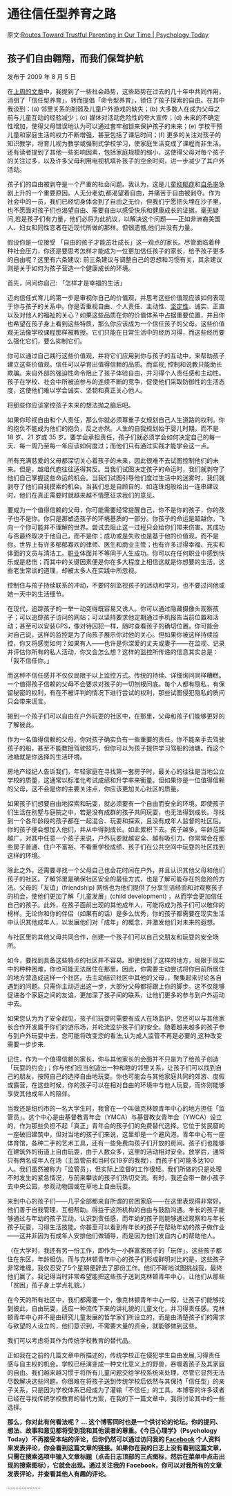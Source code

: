 # 通往信任型养育之路

原文:[Routes Toward Trustful Parenting in Our Time | Psychology Today](https://www.psychologytoday.com/us/blog/freedom-learn/200908/routes-toward-trustful-parenting-in-our-time)

## 孩子们自由翱翔，而我们保驾护航

发布于 2009 年 8 月 5 日

在[上周的文章](https://www.psychologytoday.com/us/blog/freedom-learn/200907/why-have-trustful-parenting-children-s-freedom-declined)中，我提到了一些社会趋势，这些趋势在过去的几十年中共同作用，消弭了「信任型养育」，转而提倡「命令型养育」，锁住了孩子探索的自由。在其中我谈到：(a) 邻里关系的削弱及儿童户外游戏的缺失；(b) 大多数人在成为父母之前与儿童互动的经验减少；(c) 媒体对活动危险性的夸大宣传；(d) 未来的不确定性增加，使得父母错误地认为可以通过套牢枷锁来保护孩子的未来；(e) 学校干预儿童和家庭生活的权力不断增强，甚至包括了课后时间；(f) 更多的关注对孩子的知识教学，将育儿视为教学或强制式学校学习，使家庭生活变成了课程而非生活。还有读者提到了其他一些影响因素，包括家庭规模的缩小，这使得父母对每个孩子的关注过多，以及许多父母利用电视机填补孩子的空余时间，进一步减少了其户外活动。

孩子们的自由被剥夺是一个严重的社会问题。我认为，这是儿童[抑郁症](https://www.psychologytoday.com/us/basics/depression)和[自杀率](https://www.psychologytoday.com/us/basics/suicide)急剧上升的一个重要原因。人无分老幼,都渴望着自由，并痛苦于自由被剥夺。作为社会中的一员，我们已经切身体会到了自由之无价，但我们宁愿把头埋在沙子里，也不愿面对孩子们也渴望自由、需要自由以感受快乐和健康成长的证据。毫无疑问,若是孩子们有力量，他们必将为此抗议，以解决这个问题——正如非洲裔美国人、妇女和同性恋者在近现代所做的那样。但很遗憾,他们并没有力量。

假设你是一位接受 「自由的孩子才能茁壮成长」这一观点的家长。尽管面临着种种社会压力，你还是要思考怎样才能成为一位更加信任孩子的家长，给予孩子更多的自由呢？这里有六条建议: 前三条建议与调整自己的思想和习惯有关，其余建议则是关于如何为孩子营造一个健康成长的环境。

首先，问问你自己: 「怎样才是幸福的生活」

迈向信任式育儿的第一步是审视你自己的价值观，并思考这些价值观应该如何表现于你与孩子的关系中。你是否重视自由、个人责任、主动性、[坚定性](https://www.psychologytoday.com/us/basics/assertiveness)、诚实、正直以及对他人的福祉的关心？如果这些品质在你的价值体系中占据重要位置，并且你也希望在孩子身上看到这些特质，那么你应该成为一个信任孩子的父母。这些价值观无法像学校课程那样被教授。它们只能在日常生活中的经历习得，而这些经历要么强化它们，要么抑制它们。

你可以通过自己践行这些价值观，并将它们应用到你与孩子的互动中，来帮助孩子建立这些价值观。信任可以孕育出值得信赖的品质。而监视, 控制和说教只能助长欺骗。来自外部的强迫性命令阻止了孩子体验自由，并习得个人责任感和主动性。孩子在学校、社会中所被迫参与的连续不断的竞争，促使他们采取防御性的生活态度，这使他们难以学会诚实、坚韧和真正关心他人。

将那些你应该掌控孩子未来的想法抛之脑后吧。

如果你珍视自由和个人责任，那么你就必须尊重子女规划自己人生道路的权利。你的抱负不能成为他们的抱负，反之亦然。人生的自我规划始于婴儿时期，而不是 18 岁、21 岁或 35 岁。要学会承担责任，孩子们就必须学会如何决定自己的每一天、每一周乃至每一年应该如何度过；而他们只有通过实践才能学会这一点。

所有充满慈爱的父母都深切关心着孩子的未来，因此很难不去试图控制他们的未来。但是，越俎代庖往往适得其反。当我们试图决定孩子的命运时，我们就剥夺了他们自己掌握这些命运的机会。当我们试图引导他们度过生活中的迷雾时，我们就剥夺了他们自我摸索的机会。当我们总是自顾自的、如连珠炮般给出一连串建议时，他们在真正需要时就越来越不情愿征求我们的意见。

要成为一个值得信赖的父母，你可能需要经常提醒自己，你不是你的孩子，你的孩子也不是你。你只是那塑造孩子的环境基质的一部分。你孩子的命运是超越你，飞向一个你可能并不理解的世界。尝试去阻止这一过程只会给你们带来伤害。其成功与否最终取决于他自己，而不是你；成功或是失败也是基于他的价值观，而不是你。世界上有许多郁郁寡欢的律师、医生和商业主管；也有许多过得幸福、充实和体面的文员与清洁工。[职业](https://www.psychologytoday.com/us/basics/career)体面并不等同于人生成功。你可以在任何职业中感到快乐或是悲伤；而其中的关键因素便是你在多大程度上相信这就是你想要的生活。这些老生常谈的道理，却被太多人在实践中所忽视。

控制住与孩子持续联系的冲动，不要时刻监视孩子的活动和学习，也不要过问他或她一天中的生活细节。

在现代，追踪孩子的一举一动变得既容易又诱人。你可以通过隐藏摄像头观察孩子；可以追踪孩子访问的网站；可以坚持要求他定期通过手机报告当前位置和活动；甚至可以安装GPS，像对待囚犯一样，随时查看孩子的确切位置。你可能会对自己说，这样的监控是为了向孩子展示你对他的关心。但如果你被这样持续监控，你又将感觉如何？如果有人——也许是你深爱的丈夫或妻子——在监视、记录并评估你所有的私人活动，你又会怎么想？这样的监控所传递的信息其实总是：「我不信任你。」

而这种不信任感并不仅仅局限于以上监控方式。传统的持续、详细询问同样糟糕。一个值得孩子信赖的父母不会要求对孩子的一切刨根问底。每个人都有隐私，有保留秘密的权利，有在不被评判的情况下进行尝试的权利，那些试图侵犯隐私的质问只会带来谎言。

搬到一个孩子们可以自由在户外玩耍的社区中，在那里，父母和孩子们能够更好的了解彼此。

作为一名值得信赖的父母，你对孩子确实负有一些重要的责任。你不能亲手去驾驶孩子的船，甚至不能教授驾驶技巧，但你可以为孩子提供学习驾船的池塘。而这个池塘就是你选择的生活环境。

房地产经纪人告诉我们，年轻家庭在寻找第一套房子时，最关心的往往是当地公立学校的质量，这通常以标准化考试成绩和升学率来衡量。但如果你是一位值得信赖的父母，这不会是你的主要关注点，你应该更加关心社区的质量。

如果孩子们想要自由地探索和玩耍，就必须要有一个自由而安全的环境。即使孩子们生活在别墅与庭院之中，若是没有成群的孩子共同玩耍，也无法得到成长。寻找到一个各年龄段的孩子都在一起混合、玩耍和探索，且没有成年人监督的社区后。你的孩子便会想加入他们，并从中得到成长。如此累积下去。孩子越多，年龄范围越广，对其中任意一个孩子来说，户外玩耍就越安全、越有吸引力。你常常会在那些房子普通、住户不富裕、不看重学校成绩、孩子们在公共空间中玩耍的社区找到这样的环境。

除此之外，还需要寻找一个父母自己也会花时间在户外，并且认识其他父母和他们孩子的社区。了解邻里是确保社区安全的最佳方式，也是了解可能存在的危险的方法。父母的「友谊」(friendship) 网络也为他们提供了分享生活经验和对观察孩子的机会，使他们更加了解「儿童发展」(child development) ，从而学会更加信任自己的孩子。此外，在孩子面前出现的其他成年人，可能将成为孩子们可以敬仰的榜样。无论你和你的伴侣（如果有的话）是多么优秀，你的孩子都需要在现实生活中认识其他成年人，以发展他们对「成年」的概念，并激发他们对未来的遐想。

与社区里的其他父母共同合作，创建一个孩子们可以自己交朋友和玩耍的安全场所。

如今，要找到具备这些特点的社区并不容易。即使找到了这样的地方，局限于现实中的种种困难，你也可能无法居住在那里。因此，你需要主动尝试将你目前所居住的地方营造成这样一个社区。去主动结识社区中其他的父母，，聚集起来讨论各自遇到的问题。只需你主动迈出这一步，大部分父母都将跟上你的脚步。这不仅能够促进各个家庭之间的友谊，更加深了孩子间的联系，让他们更多的参与到户外运动中去。

如果您认为为了安全起见，孩子们玩耍时需要有成人在场监护，您还可以与其他家长合作开发属于你们的游乐场，并轮流监护孩子们的安全。随着越来越多的孩子参与到户外玩耍中去，您可能将改变您的看法,认为成人监管不再是必要的,这种改变需要一步步来.

记住，作为一个值得信赖的家长，你与其他家长的会面并不只是为了给孩子创造 「玩耍的约会」；你与他们应当创造出一种和睦的邻里关系，让孩子们可以找到自己的朋友，按照自己的选择自由地玩耍。你也可能会与其他家庭共同的郊游、度假或露营，在这些时候，你的孩子可以在相对自由的环境中与他人玩耍，而你则能够享受其他成年人的陪伴。

当我还是纽约市的一名大学生时，我曾在一个叫做克林顿青年中心的地方担任「监管员」。这个中心是由基督教青年会（YMCA）与基督教女青年会（YWCA）设立的，作为那些负担不起「真正」青年会的孩子们的免费替代选择。它位于贫民窟的一座破旧建筑中，但对当地的孩子们来说，这里却是一个避风港。青年中心有一座体育馆，各种二手的艺术工具，还有一些免费向孩子们开放的房间。孩子们也能够在建筑外的街道上自由玩耍，由于人数众多，这里的活动相对安全。放学后，通常只有两名成年人在场（主监管员和当时仅19岁的我我），而孩子们可能多达100人。我们虽然被称为「监管员」，但实际上监督的工作很轻。我们所做的只是处理不时发生的紧急情况，与前来攀谈的孩子们热切交流。有时，我还会带一群小孩子去中央公园，参观动物园或在草地上自由玩耍。

来到中心的孩子们——几乎全部都来自所谓的贫困家庭——在这里表现得非常好。他们善于自我管理，互相帮助。得益于这所机构的自由与鼓励沟通。年长的孩子能够通过与年幼的孩子互动，认识到责任感，而年幼的孩子则能够通过观察和与年长孩子玩耍，习得生活技能。你甚至可以看到有年长的孩子在帮助年幼的孩子做作业——这并非因为有成年人安排他们做辅导，而是因为他们发自内心的帮助他人。

（在大学时，我还有另一份工作，即作为一小群富家孩子的「玩伴」。这些孩子都住在东区，年龄相仿。而与克林顿青年中心的孩子们形成鲜明对比的是，这些孩子非常难缠。我仅忍受了5个星期便辞去了那份工作。他们不断地试图挑战我，最终他们赢了。我记得当时非常希望能把这些孩子送到克林顿青年中心，让他们从那些「贫困」孩子身上学点礼貌。）

在今天的所有社区中，我们都需要一个，像克林顿青年中心一般，让孩子们能够找到彼此，自由玩耍，适应一种流传下来的讲礼貌的儿童文化，并习得责任感。克林顿青年中心并不是由研究儿童发展的哲学家们所设立的，而是由清楚孩子们的需求与欲望的人设立的，他们意识到，不需要大量的资金，就能够做到这些。

我们可以考虑将其作为传统学校教育的替代品。

正如我在之前的几篇文章中所描述的，传统学校正在侵犯学生自由发展,习得责任感与自主权的机会。学校已经演变成一种文化意义上的野兽，吞噬着孩子及其家庭的自由。我们越来越习惯于将所有儿童问题交给学校系统来处理，尽管它显然无法尽数解决这些问题。你很难在将孩子送到传统学校后依然与其保持「信任型」的亲子关系，只是因为学校体系已经成为了灌输「不信任」的工具。本博客的许多读者已经在寻找传统学校教育的替代方案，在我的下一篇文章中，我将讨论其中的一些选择。

**那么，你对此有何看法呢？ … 这个博客同时也是一个供讨论的论坛。你的提问、想法、故事和意见都将受到我和其他读者的尊重。《今日心理学》（Psychology Today）不再接受本站的评论，但你仍然可以通过访问我的 [Facebook](https://www.facebook.com/peter.gray.3572) 个人资料来发表评论，你会看到这篇文章的链接。如果你在我的日志上没有看到这篇文章，只需在搜索选项中输入文章标题（点击日志顶部的三点图标，然后在菜单中点击出现的搜索图标），它就会出现。通过关注我的 Facebook，你可以对我所有的文章发表评论，并查看其他人有趣的评论。**

\------------